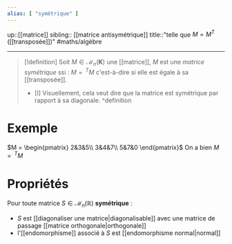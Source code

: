 ```yaml
---
alias: [ "symétrique" ]
---
```

up::[[matrice]]
sibling:: [[matrice antisymétrique]]
title::"telle que $M = M^{T}$ ([[transposée]])"
#maths/algèbre 

----

> [!definition] 
> Soit $M \in \mathcal{M}_{n}(\mathbf{K})$ une [[matrice]],
> $M$ est une _matrice symétrique_ ssi :
> $M = \,^TM$
> c'est-à-dire si elle est égale à sa [[transposée]].
> 
> - [I]  Visuellement, cela veut dire que la matrice est symétrique par rapport à sa diagonale.
^definition

# Exemple
$M = \begin{pmatrix} 2&3&5\\ 3&4&7\\ 5&7&0 \end{pmatrix}$
On a bien $M = \,^TM$

# Propriétés
Pour toute matrice $S \in \mathcal{M}_{n}(\mathbb{R})$ **symétrique** :

 - $S$ est [[diagonaliser une matrice|diagonalisable]] avec une matrice de passage [[matrice orthogonale|orthogonale]]
 - l'[[endomorphisme]] associé à $S$ est [[endomorphisme normal|normal]]

